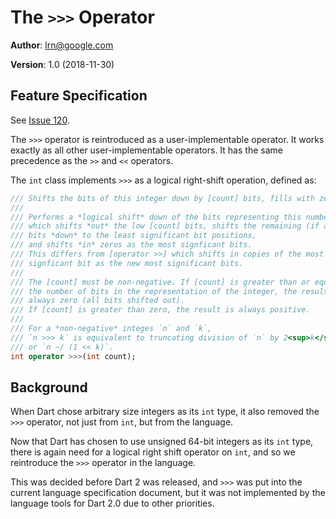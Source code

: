 # The `>>>` Operator

**Author**: [lrn@google.com](mailto:lrn@google.com)

**Version**: 1.0 (2018-11-30)

## Feature Specification

See [Issue 120](#120).

The `>>>` operator is reintroduced as a user-implementable operator.
It works exactly as all other user-implementable operators.
It has the same precedence as the `>>` and `<<` operators.

The `int` class implements `>>>` as a logical right-shift operation,
defined as:
```dart
/// Shifts the bits of this integer down by [count] bits, fills with zeros.
///
/// Performs a *logical shift* down of the bits representing this number,
/// which shifts *out* the low [count] bits, shifts the remaining (if any)
/// bits *down* to the least significant bit positions,
/// and shifts *in* zeros as the most signficant bits.
/// This differs from [operator >>] which shifts in copies of the most
/// signficant bit as the new most significant bits.
///
/// The [count] must be non-negative. If [count] is greater than or equal to
/// the number of bits in the representation of the integer, the result is
/// always zero (all bits shifted out).
/// If [count] is greater than zero, the result is always positive.
///
/// For a *non-negative* integes `n` and `k`,
/// `n >>> k` is equivalent to truncating division of `n` by 2<sup>k</sup>,
/// or `n ~/ (1 << k)`.
int operator >>>(int count);
```

## Background

When Dart chose arbitrary size integers as its `int` type, it also removed
the `>>>` operator, not just from `int`, but from the language.

Now that Dart has chosen to use unsigned 64-bit integers as its `int` type,
there is again need for a logical right shift operator on `int`,
and so we reintroduce the `>>>` operator in the language.

This was decided before Dart 2 was released, and `>>>` was put into the
current language specification document, but it was not implemented by
the language tools for Dart 2.0 due to other priorities.
